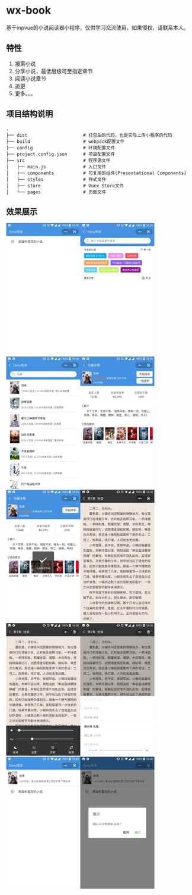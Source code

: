 # wx-book

基于mpvue的小说阅读器小程序，仅供学习交流使用，如果侵权，请联系本人。

## 特性

 1. 搜索小说
 2. 分享小说，最低层级可至指定章节
 3. 阅读小说章节
 4. 追更
 5. 更多。。。

## 项目结构说明

```
.
├── dist                     # 打包后的代码，也是实际上传小程序的代码
├── build                    # webpack配置文件
├── config                   # 环境配置文件
├── project.config.json      # 项目配置文件
├── src                      # 程序源文件
│   ├── main.js              # 入口文件
│   ├── components           # 可复用的组件(Presentational Components)
│   ├── styles               # 样式文件
│   ├── store                # Vuex Store文件
│   └── pages                # 页面文件
```

## 效果展示

<img src="./static/WechatIMG122.jpeg" width="200" style="display: inline-block;" /><img src="./static/WechatIMG123.jpeg" width="200" style="display: inline-block;" /><img src="./static/WechatIMG124.jpeg" width="200" style="display: inline-block;" /><img src="./static/WechatIMG125.jpeg" width="200" style="display: inline-block;" /><img src="./static/WechatIMG126.jpeg" width="200" style="display: inline-block;" /><img src="./static/WechatIMG127.jpeg" width="200" style="display: inline-block;" /><img src="./static/WechatIMG128.jpeg" width="200" style="display: inline-block;" /><img src="./static/WechatIMG129.jpeg" width="200" style="display: inline-block;" /><img src="./static/WechatIMG131.jpeg" width="200" style="display: inline-block;" /><img src="./static/WechatIMG132.jpeg" width="200" style="display: inline-block;" />

